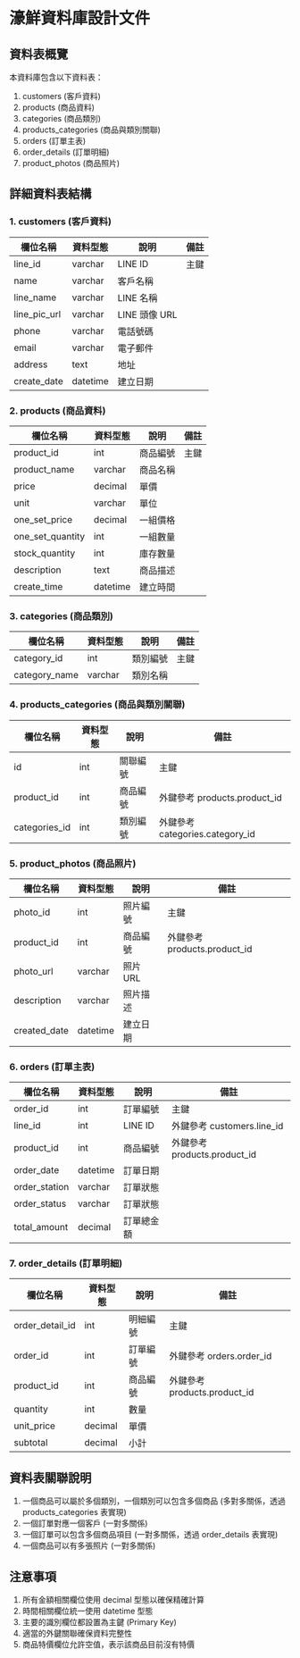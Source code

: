 # 濠鮮資料庫設計文件

## 資料表概覽

本資料庫包含以下資料表：
1. customers (客戶資料)
2. products (商品資料)
3. categories (商品類別)
4. products_categories (商品與類別關聯)
5. orders (訂單主表)
6. order_details (訂單明細)
7. product_photos (商品照片)

## 詳細資料表結構

### 1. customers (客戶資料)
| 欄位名稱 | 資料型態 | 說明 | 備註 |
|---------|----------|------|------|
| line_id | varchar | LINE ID | 主鍵 |
| name | varchar | 客戶名稱 | |
| line_name | varchar | LINE 名稱 | |
| line_pic_url | varchar | LINE 頭像 URL | |
| phone | varchar | 電話號碼 | |
| email | varchar | 電子郵件 | |
| address | text | 地址 | |
| create_date | datetime | 建立日期 | |

### 2. products (商品資料)
| 欄位名稱 | 資料型態 | 說明 | 備註 |
|---------|----------|------|------|
| product_id | int | 商品編號 | 主鍵 |
| product_name | varchar | 商品名稱 | |
| price | decimal | 單價 | |
| unit | varchar | 單位 | |
| one_set_price | decimal | 一組價格 | |
| one_set_quantity | int | 一組數量 | |
| stock_quantity | int | 庫存數量 | |
| description | text | 商品描述 | |
| create_time | datetime | 建立時間 | |

### 3. categories (商品類別)
| 欄位名稱 | 資料型態 | 說明 | 備註 |
|---------|----------|------|------|
| category_id | int | 類別編號 | 主鍵 |
| category_name | varchar | 類別名稱 | |

### 4. products_categories (商品與類別關聯)
| 欄位名稱 | 資料型態 | 說明 | 備註 |
|---------|----------|------|------|
| id | int | 關聯編號 | 主鍵 |
| product_id | int | 商品編號 | 外鍵參考 products.product_id |
| categories_id | int | 類別編號 | 外鍵參考 categories.category_id |

### 5. product_photos (商品照片)
| 欄位名稱 | 資料型態 | 說明 | 備註 |
|---------|----------|------|------|
| photo_id | int | 照片編號 | 主鍵 |
| product_id | int | 商品編號 | 外鍵參考 products.product_id |
| photo_url | varchar | 照片 URL | |
| description | varchar | 照片描述 | |
| created_date | datetime | 建立日期 | |

### 6. orders (訂單主表)
| 欄位名稱 | 資料型態 | 說明 | 備註 |
|---------|----------|------|------|
| order_id | int | 訂單編號 | 主鍵 |
| line_id | int | LINE ID | 外鍵參考 customers.line_id |
| product_id | int | 商品編號 | 外鍵參考 products.product_id |
| order_date | datetime | 訂單日期 | |
| order_station | varchar | 訂單狀態 | |
| order_status | varchar | 訂單狀態 | |
| total_amount | decimal | 訂單總金額 | |

### 7. order_details (訂單明細)
| 欄位名稱 | 資料型態 | 說明 | 備註 |
|---------|----------|------|------|
| order_detail_id | int | 明細編號 | 主鍵 |
| order_id | int | 訂單編號 | 外鍵參考 orders.order_id |
| product_id | int | 商品編號 | 外鍵參考 products.product_id |
| quantity | int | 數量 | |
| unit_price | decimal | 單價 | |
| subtotal | decimal | 小計 | |

## 資料表關聯說明

1. 一個商品可以屬於多個類別，一個類別可以包含多個商品 (多對多關係，透過 products_categories 表實現)
2. 一個訂單對應一個客戶 (一對多關係)
3. 一個訂單可以包含多個商品項目 (一對多關係，透過 order_details 表實現)
4. 一個商品可以有多張照片 (一對多關係)

## 注意事項

1. 所有金額相關欄位使用 decimal 型態以確保精確計算
2. 時間相關欄位統一使用 datetime 型態
3. 主要的識別欄位都設置為主鍵 (Primary Key)
4. 適當的外鍵關聯確保資料完整性
5. 商品特價欄位允許空值，表示該商品目前沒有特價

